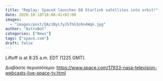 ```yaml
---
title: "Replay: SpaceX launches 60 Starlink satellites into orbit!"
date: 2020-10-18T16:08:41+02:00
images:
  - "images/post/QAzJNyLfyJSfhG3o9o4Wqk.jpg"
author: "AstroBot"
categories: ["News"]
tags: ["space.com"]
draft: false
---
```


Liftoff is at 8:25 a.m. EDT (1225 GMT). 

Διαβάστε περισσότερα: https://www.space.com/17933-nasa-television-webcasts-live-space-tv.html
